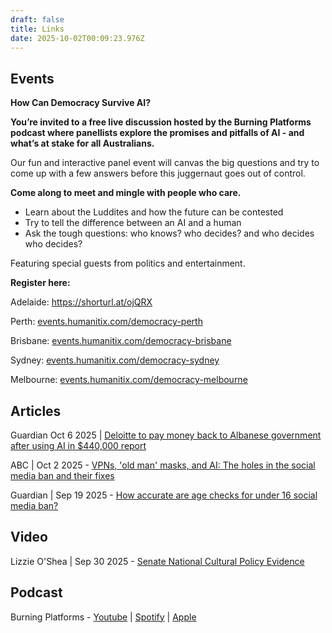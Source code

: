```yaml
---
draft: false
title: Links
date: 2025-10-02T00:09:23.976Z
---
```

## Events

**How Can Democracy Survive AI?**

**You’re invited to a free live discussion hosted by the Burning Platforms podcast where panellists explore the promises and pitfalls of AI - and what’s at stake for all Australians.**

Our fun and interactive panel event will canvas the big questions and try to come up with a few answers before this juggernaut goes out of control.

**Come along to meet and mingle with people who care.**

* Learn about the Luddites and how the future can be contested
* Try to tell the difference between an AI and a human
* Ask the tough questions: who knows? who decides? and who decides who decides?

Featuring special guests from politics and entertainment.

**Register here:**

Adelaide: <https://shorturl.at/ojQRX>

Perth: [events.humanitix.com/democracy-perth](https://events.humanitix.com/democracy-perth)

Brisbane: [events.humanitix.com/democracy-brisbane](https://events.humanitix.com/democracy-brisbane)

Sydney: [events.humanitix.com/democracy-sydney](https://events.humanitix.com/democracy-sydney)

Melbourne: [events.humanitix.com/democracy-melbourne](https://events.humanitix.com/democracy-melbourne)

## Articles

Guardian Oct 6 2025 | [Deloitte to pay money back to Albanese government after using AI in $440,000 report](https://www.theguardian.com/australia-news/2025/oct/06/deloitte-to-pay-money-back-to-albanese-government-after-using-ai-in-440000-report)

ABC | Oct 2 2025 - [VPNs, 'old man' masks, and AI: The holes in the social media ban and their fixes](https://www.abc.net.au/news/2025-10-02/social-media-ban-vpns-masks-age-checks-disguises/105836134)

Guardian | Sep 19 2025 - [How accurate are age checks for under 16 social media ban?](https://www.theguardian.com/news/2025/sep/19/how-accurate-are-age-checks-for-australias-under-16s-social-media-ban-what-trial-data-reveals)

## Video[](https://www.theguardian.com/news/2025/sep/19/how-accurate-are-age-checks-for-australias-under-16s-social-media-ban-what-trial-data-reveals)

Lizzie O'Shea | Sep 30 2025 - [Senate National Cultural Policy Evidence](https://youtu.be/sTZCuXuOoIU?t=16419)

## Podcast[](https://www.theguardian.com/news/2025/sep/19/how-accurate-are-age-checks-for-australias-under-16s-social-media-ban-what-trial-data-reveals)

Burning Platforms - [Youtube](https://www.youtube.com/playlist?list=PLGLdW97HcnnfD4W3V604T0bAO4Og7ea77) | [Spotify](https://open.spotify.com/show/75bP0OcWBJZ10BMom2tyOZ) | [Apple](https://podcasts.apple.com/au/podcast/burning-platforms/id1589024577)